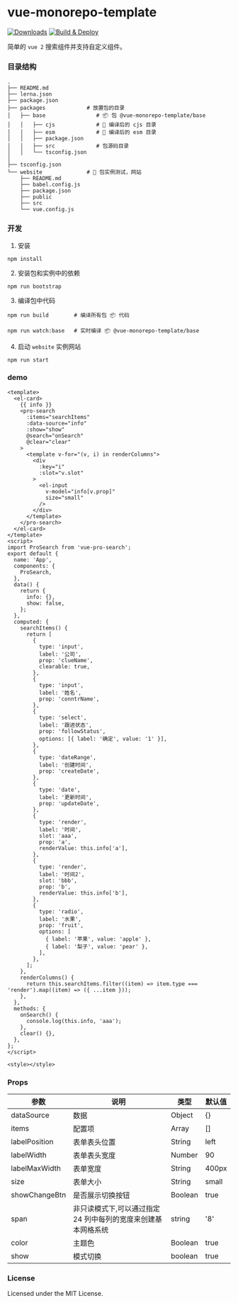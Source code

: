 vue-monorepo-template
===

[![Downloads](https://img.shields.io/static/v1?label=Github&message=repo&color=green&style=flat&logo=github)](https://github.com/tsbbjs/vue-monorepo-template)
[![Build & Deploy](https://github.com/tsbbjs/vue-monorepo-template/actions/workflows/ci.yml/badge.svg)](https://github.com/tsbbjs/vue-monorepo-template/actions/workflows/ci.yml)

简单的 `vue 2` 搜索组件并支持自定义组件。

### 目录结构

```shell
.
├── README.md
├── lerna.json
├── package.json
├── packages             # 放置包的目录
│   ├── base                # 📦 包 @vue-monorepo-template/base
│   │   ├── cjs             # 🔄 编译后的 cjs 目录
│   │   ├── esm             # 🔄 编译后的 esm 目录
│   │   ├── package.json
│   │   ├── src             # 包源码目录
│   │   └── tsconfig.json
│ 
├── tsconfig.json
└── website              # 🐝 包实例测试，网站
    ├── README.md
    ├── babel.config.js
    ├── package.json
    ├── public
    ├── src
    └── vue.config.js
```

### 开发

1. 安装

```shell
npm install
```

2. 安装包和实例中的依赖

```shell
npm run bootstrap
```

3. 编译包中代码

```shell
npm run build        # 编译所有包 📦 代码

npm run watch:base   # 实时编译 📦 @vue-monorepo-template/base
```

4. 启动 `website` 实例网站

```shell
npm run start
```
### demo
```vue
<template>
  <el-card>
    {{ info }}
    <pro-search
      :items="searchItems"
      :data-source="info"
      :show="show"
      @search="onSearch"
      @clear="clear"
    >
      <template v-for="(v, i) in renderColumns">
        <div
          :key="i"
          :slot="v.slot"
        >
          <el-input
            v-model="info[v.prop]"
            size="small"
          />
        </div>
      </template>
    </pro-search>
  </el-card>
</template>
<script>
import ProSearch from 'vue-pro-search';
export default {
  name: 'App',
  components: {
    ProSearch,
  },
  data() {
    return {
      info: {},
      show: false,
    };
  },
  computed: {
    searchItems() {
      return [
        {
          type: 'input',
          label: '公司',
          prop: 'clueName',
          clearable: true,
        },
        {
          type: 'input',
          label: '姓名',
          prop: 'conntrName',
        },
        {
          type: 'select',
          label: '跟进状态',
          prop: 'followStatus',
          options: [{ label: '确定', value: '1' }],
        },
        {
          type: 'dateRange',
          label: '创建时间',
          prop: 'createDate',
        },
        {
          type: 'date',
          label: '更新时间',
          prop: 'updateDate',
        },
        {
          type: 'render',
          label: '时间',
          slot: 'aaa',
          prop: 'a',
          renderValue: this.info['a'],
        },
        {
          type: 'render',
          label: '时间2',
          slot: 'bbb',
          prop: 'b',
          renderValue: this.info['b'],
        },
        {
          type: 'radio',
          label: '水果',
          prop: 'fruit',
          options: [
            { label: '苹果', value: 'apple' },
            { label: '梨子', value: 'pear' },
          ],
        },
      ];
    },
    renderColumns() {
      return this.searchItems.filter((item) => item.type === 'render').map((item) => ({ ...item }));
    },
  },
  methods: {
    onSearch() {
      console.log(this.info, 'aaa');
    },
    clear() {},
  },
};
</script>

<style></style>
```

### Props

| 参数         | 说明                                                          | 类型                    | 默认值 |
| ------------ | ------------------------------------------------------------- | ----------------------- | ------ |
| dataSource   | 数据                                                    | Object                  | {}      |
| items        | 配置项                                                   | Array                  | []      |
| labelPosition| 表单表头位置                                              | String                   | left     |
| labelWidth   | 表单表头宽度                                        | Number            | 90      |
| labelMaxWidth| 表单宽度           | String     | 400px
| size  | 表单大小                              | String                     | small      |
| showChangeBtn         | 是否展示切换按钮                                                      | Boolean                 | true   |
| span         | 非只读模式下,可以通过指定 24 列中每列的宽度来创建基本网格系统 | string                  | '8'    |
| color     | 主题色                  | Boolean                  | true      |
| show     | 模式切换                                                      | boolean                 | true      |

### License

Licensed under the MIT License.
